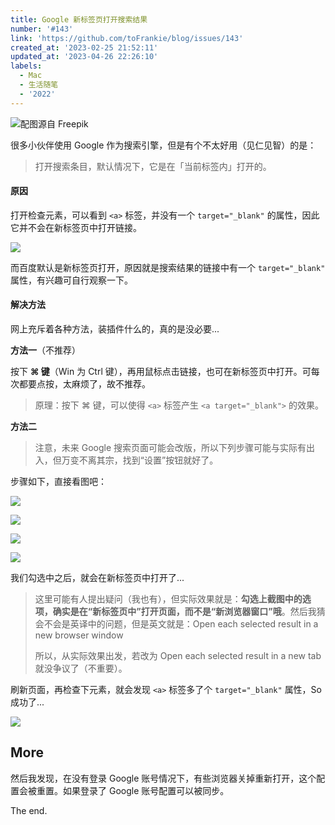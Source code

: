```yaml
---
title: Google 新标签页打开搜索结果
number: '#143'
link: 'https://github.com/toFrankie/blog/issues/143'
created_at: '2023-02-25 21:52:11'
updated_at: '2023-04-26 22:26:10'
labels:
  - Mac
  - 生活随笔
  - '2022'
---
```

![配图源自 Freepik](https://upload-images.jianshu.io/upload_images/5128488-d32234afef9e30ab.jpg?imageMogr2/auto-orient/strip%7CimageView2/2/w/1240)


很多小伙伴使用 Google 作为搜索引擎，但是有个不太好用（见仁见智）的是：

> 打开搜索条目，默认情况下，它是在「当前标签内」打开的。

#### 原因

打开检查元素，可以看到 `<a>` 标签，并没有一个 `target="_blank"` 的属性，因此它并不会在新标签页中打开链接。

![](https://upload-images.jianshu.io/upload_images/5128488-63f031d581c476d8.png?imageMogr2/auto-orient/strip%7CimageView2/2/w/1240)

而百度默认是新标签页打开，原因就是搜索结果的链接中有一个 `target="_blank"` 属性，有兴趣可自行观察一下。

#### 解决方法

网上充斥着各种方法，装插件什么的，真的是没必要...

**方法一**（不推荐）

按下 **⌘ 键**（Win 为 Ctrl 键），再用鼠标点击链接，也可在新标签页中打开。可每次都要点按，太麻烦了，故不推荐。

> 原理：按下 ⌘ 键，可以使得 `<a>` 标签产生 `<a target="_blank">` 的效果。


**方法二**


> 注意，未来 Google 搜索页面可能会改版，所以下列步骤可能与实际有出入，但万变不离其宗，找到“设置”按钮就好了。


步骤如下，直接看图吧：

![](https://upload-images.jianshu.io/upload_images/5128488-65c1aef67ff31516.png?imageMogr2/auto-orient/strip%7CimageView2/2/w/1240)

![](https://upload-images.jianshu.io/upload_images/5128488-45935eb170a0e3f4.png?imageMogr2/auto-orient/strip%7CimageView2/2/w/1240)

![](https://upload-images.jianshu.io/upload_images/5128488-fdf43835932fc654.png?imageMogr2/auto-orient/strip%7CimageView2/2/w/1240)

![](https://upload-images.jianshu.io/upload_images/5128488-2c1990dcb0297b7f.png?imageMogr2/auto-orient/strip%7CimageView2/2/w/1240)

我们勾选中之后，就会在新标签页中打开了...

> 这里可能有人提出疑问（我也有），但实际效果就是：**勾选上截图中的选项，确实是在“新标签页中”打开页面，而不是“新浏览器窗口”哦**。然后我猜会不会是英译中的问题，但是英文就是：Open each selected result in a new browser window
>
> 所以，从实际效果出发，若改为 Open each selected result in a new tab 就没争议了（不重要）。

刷新页面，再检查下元素，就会发现 `<a>` 标签多了个 `target="_blank"` 属性，So 成功了...

![](https://upload-images.jianshu.io/upload_images/5128488-ce4796e00a720799.png?imageMogr2/auto-orient/strip%7CimageView2/2/w/1240)

## More

然后我发现，在没有登录 Google 账号情况下，有些浏览器关掉重新打开，这个配置会被重置。如果登录了 Google 账号配置可以被同步。

The end.
